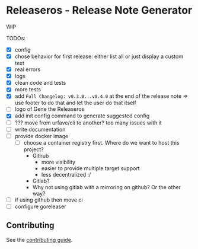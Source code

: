 # Releaseros - Release Note Generator

WIP

TODOs: 
- [X] config
- [X] chose behavior for first release: either list all or just display a custom text
- [X] real errors
- [X] logs
- [X] clean code and tests
- [X] more tests
- [X] add `Full Changelog: v0.3.0...v0.4.0` at the end of the release note => use footer to do that and let the user do that itself
- [ ] logo of Gene the Releaseros
- [X] add init config command to generate suggested config
- [ ] ??? move from urfave/cli to another? too many issues with it
- [ ] write documentation
- [ ] provide docker image
    - [ ] choose a container registry first. Where do we want to host this project?
        - Github
            - more visibility
            - easier to provide multiple target support
            - less decentralized :/
        - Gitlab?
        - Why not using gitlab with a mirroring on github? Or the other way?
- [ ] if using github then move ci
- [ ] configure goreleaser

## Contributing

See the [contributing guide](CONTRIBUTING.md).
